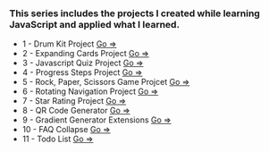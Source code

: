 ### This series includes the projects I created while learning JavaScript and applied what I learned.


- 1 - Drum Kit Project [Go => ](./1-Drum%20Kit%20Starting%20Files/)
- 2 - Expanding Cards Project [Go => ](./2-ExpandingCards/) 
- 3 - Javascript Quiz Project [Go => ](./3-Javascript%20Quiz%20Project/)
- 4 - Progress Steps Project [Go => ](./4-progressSteps/)
- 5 - Rock, Paper, Scissors Game Projcet [Go => ](./5-rockPaperScissors-Game/)
- 6 - Rotating Navigation Project [Go => ](./6-RotatingNavigation/)
- 7 - Star Rating Project [Go => ](./7-Star-Rating%20Projcet/)
- 8 - QR Code Generator [Go => ](./8-QR-code-generator/)
- 9 - Gradient Generator Extensions [Go => ](./9-Gradient%20Generator%20Extensions/)
- 10 - FAQ Collapse [Go => ](./10-FAQ%20Collapse/)
- 11 - Todo List [Go => ](./11%20-%20Todo%20List%20Project/)